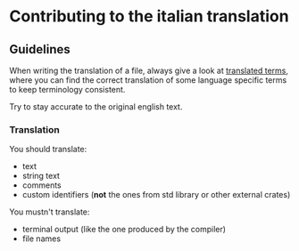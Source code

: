 # Contributing to the italian translation

## Guidelines

When writing the translation of a file, always give a look at 
[translated terms](), where you can find the correct translation
of some language specific terms to keep terminology consistent.

Try to stay accurate to the original english text.

### Translation

You should translate:
- text
- string text
- comments
- custom identifiers (**not** the ones from std library or other external crates)

You mustn't translate:
- terminal output (like the one produced by the compiler)
- file names
